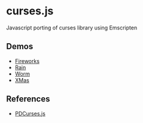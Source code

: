 curses.js
=========

Javascript porting of curses library using Emscripten

## Demos

* [Fireworks](http://mad4j.github.io/curses.js/firework.html)
* [Rain](http://mad4j.github.io/curses.js/rain.html)
* [Worm](http://mad4j.github.io/curses.js/worm.html)
* [XMas](http://mad4j.github.io/curses.js/xmas.html)

## References
* [PDCurses.js](https://github.com/coolwanglu/PDCurses.js)
